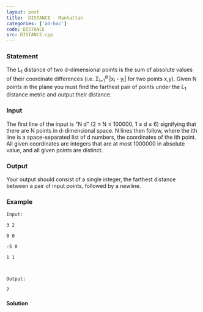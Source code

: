 ```yaml
---
layout: post
title:  DISTANCE - Manhattan
categories: ['ad-hoc']
code: DISTANCE
src: DISTANCE.cpp
---
```


### **Statement**

The L<sub>1</sub> distance of two d-dimensional points is the sum of
absolute values of their coordinate differences (i.e.
Σ<sub>i=1</sub><sup>d</sup> |x<sub>i</sub> - y<sub>i</sub>|
for two points x,y). Given N points in the plane you must find the farthest
pair of points under the L<sub>1</sub> distance metric and output their
distance.

### Input

The first line of the input is "N d" (2 ≤ N ≤ 100000, 1 ≤ d ≤ 6) signifying
that there are N points in d-dimensional space. N lines then follow, where the
ith line is a space-separated list of d numbers, the coordinates of the ith
point. All given coordinates are integers that are at most 1000000 in absolute
value, and all given points are distinct.

### Output

Your output should consist of a single integer, the farthest distance between
a pair of input points, followed by a newline.

### Example

    
    
    Input:
    3 2
    0 0
    -5 0
    1 1
    
    Output:
    7
    



#### **Solution**



